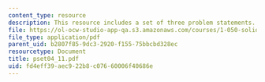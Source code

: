 ```yaml
---
content_type: resource
description: This resource includes a set of three problem statements.
file: https://ol-ocw-studio-app-qa.s3.amazonaws.com/courses/1-050-solid-mechanics-fall-2004/fd4eff39aec922b8c07660006f40686e_pset04_11.pdf
file_type: application/pdf
parent_uid: b2807f85-9dc3-2920-f155-75bbcbd328ec
resourcetype: Document
title: pset04_11.pdf
uid: fd4eff39-aec9-22b8-c076-60006f40686e
---
```

